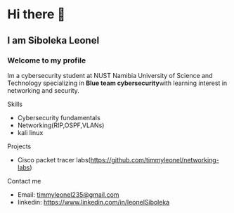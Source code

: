 # Hi there 👋
## I am Siboleka Leonel
### Welcome to my profile

Im a cybersecurity student at NUST Namibia University of Science and Technology specializing in **Blue team cybersecurity**with learning interest in networking and security.

Skills
- Cybersecurity fundamentals
- Networking(RIP,OSPF,VLANs)
- kali linux

Projects
- Cisco packet tracer labs(https://github.com/timmyleonel/networking-labs)


Contact me
- Email: timmyleonel235@gmail.com
- linkedin: https://www.linkedin.com/in/leonelSiboleka
<!--
**timmyleonel/timmyleonel** is a ✨ _special_ ✨ repository because its `README.md` (this file) appears on your GitHub profile.

Here are some ideas to get you started:

- 🔭 I’m currently working on ...
- 🌱 I’m currently learning ...
- 👯 I’m looking to collaborate on ...
- 🤔 I’m looking for help with ...
- 💬 Ask me about ...
- 📫 How to reach me: ...
- 😄 Pronouns: ...
- ⚡ Fun fact: ...
-->
